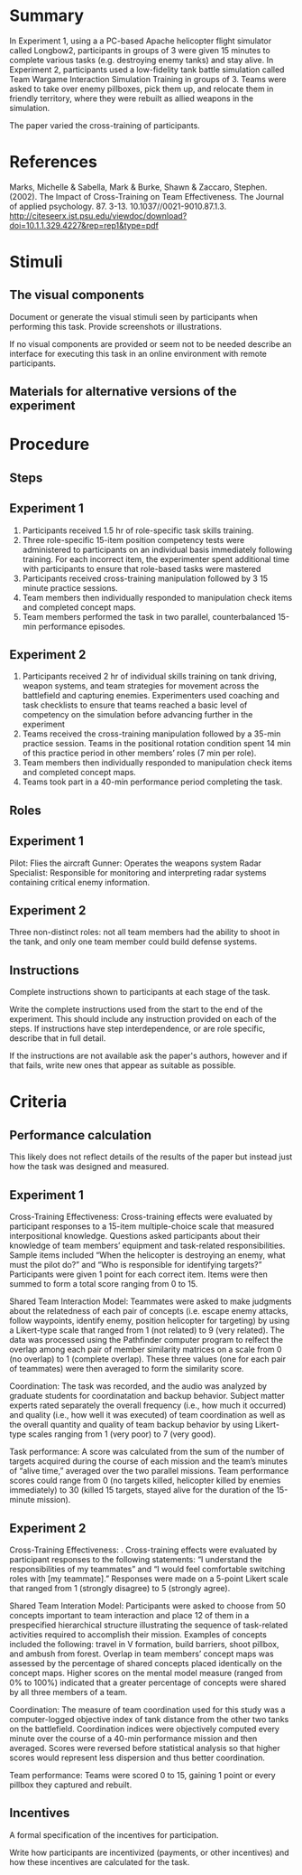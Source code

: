 # Summary
In Experiment 1, using a a PC-based Apache helicopter flight simulator called Longbow2, participants in groups of 3 were given 15 minutes to complete various tasks (e.g. destroying enemy tanks) and stay alive. In Experiment 2, participants used a low-fidelity tank battle simulation called Team Wargame Interaction Simulation Training in groups of 3. Teams were asked to take over enemy pillboxes, pick them up, and relocate them in friendly territory, where they were rebuilt as allied weapons in the simulation.

The paper varied the cross-training of participants.

# References
Marks, Michelle & Sabella, Mark & Burke, Shawn & Zaccaro, Stephen. (2002). The Impact of Cross-Training on Team Effectiveness. The Journal of applied psychology. 87. 3-13. 10.1037//0021-9010.87.1.3. http://citeseerx.ist.psu.edu/viewdoc/download?doi=10.1.1.329.4227&rep=rep1&type=pdf

# Stimuli
## The visual components
Document or generate the visual stimuli seen by participants when performing this task. Provide screenshots or illustrations. 

If no visual components are provided or seem not to be needed describe an interface for executing this task in an online environment with remote participants. 

## Materials for alternative versions of the experiment 


# Procedure
## Steps

## Experiment 1
1. Participants received 1.5 hr of role-specific task skills training.
2. Three role-specific 15-item position competency tests were administered to participants on an individual basis immediately following training. For each incorrect item, the experimenter spent additional time with participants to ensure that role-based tasks were mastered
3. Participants received cross-training manipulation followed by 3 15 minute practice sessions.
4. Team members then individually responded to manipulation check items and completed concept maps.
5. Team members performed the task in two parallel, counterbalanced 15-min performance episodes.

## Experiment 2
1. Participants received 2 hr of individual skills training on tank driving, weapon systems, and team strategies for movement across the battlefield and capturing enemies. Experimenters used coaching and task checklists to ensure that teams reached a basic level of competency on the simulation before advancing further in the experiment
2. Teams received the cross-training manipulation followed by a 35-min practice session. Teams in the positional rotation condition spent 14 min of this practice period in other members’ roles (7 min per role).
3. Team members then individually responded to manipulation check items and completed concept maps.
4. Teams took part in a 40-min performance period completing the task.


## Roles 
## Experiment 1
Pilot: Flies the aircraft
Gunner: Operates the weapons system
Radar Specialist: Responsible for monitoring and interpreting radar systems containing critical enemy information.

## Experiment 2
Three non-distinct roles: not all team members had the ability to shoot in the tank, and only one team member could build defense systems.

## Instructions
Complete instructions shown to participants at each stage of the task.  

Write the complete instructions used from the start to the end of the experiment. This should include any instruction provided on each of the steps. If instructions have step interdependence, or are role specific, describe that in full detail.

If the instructions are not available ask the paper's authors, however and if that fails, write new ones that appear as suitable as possible.

# Criteria
## Performance calculation

This likely does not reflect details of the results of the paper but instead just how the task was designed and measured. 
## Experiment 1
Cross-Training Effectiveness: Cross-training effects were evaluated by participant responses to a 15-item multiple-choice scale that measured interpositional knowledge. Questions asked participants about their knowledge of team members’ equipment and task-related responsibilities. Sample items included “When the helicopter is destroying an enemy, what must the pilot do?” and “Who is responsible for identifying targets?” Participants were given 1 point for each correct item. Items were then summed to form a total score ranging from 0 to 15.

Shared Team Interaction Model: Teammates were asked to make judgments about the relatedness of each pair of concepts (i.e. escape enemy attacks, follow waypoints,
identify enemy, position helicopter for targeting) by using a Likert-type scale that ranged from 1 (not related) to 9 (very related). The data was processed using the Pathfinder computer program to relfect the overlap among each pair of member
similarity matrices on a scale from 0 (no overlap) to 1 (complete overlap). These three values (one for each pair of teammates) were then averaged
to form the similarity score.

Coordination: The task was recorded, and the audio was analyzed by graduate students for coordinatation and backup behavior. Subject matter experts rated separately the overall frequency (i.e., how much it occurred) and quality (i.e., how well it was executed) of team coordination as well as the overall quantity and quality of team backup behavior by using Likert-type scales ranging from 1 (very poor) to 7 (very good).

Task performance: A score was calculated from the sum of the number of targets acquired during the course of each mission and the team’s minutes of “alive time,” averaged over the two parallel missions. Team performance scores could range from 0 (no targets killed, helicopter killed by enemies immediately) to 30 (killed 15 targets, stayed alive for the duration of the 15-minute mission).

## Experiment 2
Cross-Training Effectiveness: . Cross-training effects were evaluated by participant responses to the following statements: “I understand the responsibilities of my teammates” and “I would feel comfortable switching roles with [my teammate].” Responses were made on a 5-point Likert scale that ranged from 1 (strongly disagree) to 5 (strongly agree).

Shared Team Interation Model: Participants were asked to choose from 50 concepts important to team interaction and place 12 of them in a prespecified hierarchical structure illustrating the sequence of task-related activities required to accomplish their mission. Examples of concepts included the following: travel in V formation, build barriers, shoot pillbox, and ambush from forest. Overlap in team members’ concept maps was assessed by the percentage of shared concepts placed identically on the concept maps. Higher scores on the mental model measure (ranged from 0% to 100%) indicated that a greater percentage of concepts were shared by all three members of a team.

Coordination: The measure of team coordination used for this study was a computer-logged objective index of tank distance from the other two tanks on the battlefield. Coordination indices were objectively computed every minute over the course of a 40-min performance mission and then averaged. Scores were reversed before statistical analysis so that higher scores would represent less dispersion and thus better coordination.

Team performance: Teams were scored 0 to 15, gaining 1 point or every pillbox they captured and rebuilt. 

## Incentives
A formal specification of the incentives for participation.   

Write how participants are incentivized (payments, or other incentives) and how these incentives are calculated for the task.

